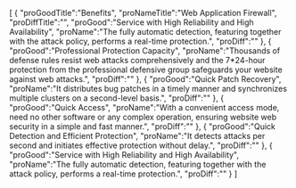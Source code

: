 [
	{
		"proGoodTitle":"Benefits",
		"proNameTitle":"Web Application Firewall",
		"proDiffTitle":"",
		"proGood":"Service with High Reliability and High Availability",
		"proName":"The fully automatic detection, featuring together with the attack policy, performs a real-time protection.",
		"proDiff":""
	},
	{
		"proGood":"Professional Protection Capacity",
		"proName":"Thousands of defense rules resist web attacks comprehensively and the 7*24-hour protection from the professional defensive group safeguards your website against web attacks.",
		"proDiff":""
	},
	{
		"proGood":"Quick Patch Recovery",
		"proName":"It distributes bug patches in a timely manner and synchronizes multiple clusters on a second-level basis.",
		"proDiff":""
	},
	{
		"proGood":"Quick Access",
		"proName":"With a convenient access mode, need no other software or any complex operation, ensuring website web security in a simple and fast manner.",
		"proDiff":""
	},
	{
		"proGood":"Quick Detection and Efficient Protection",
		"proName":"It detects attacks per second and initiates effective protection without delay.",
		"proDiff":""
	},
	{
		"proGood":"Service with High Reliability and High Availability",
		"proName":"The fully automatic detection, featuring together with the attack policy, performs a real-time protection.",
		"proDiff":""
	}
]